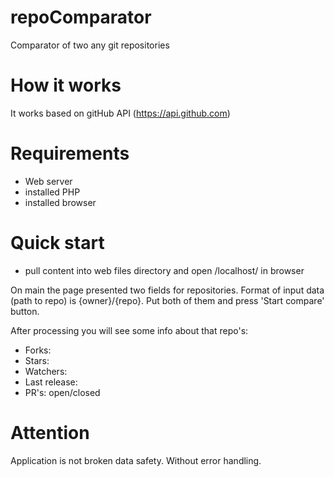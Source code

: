 # repoComparator
Comparator of two any git repositories

# How it works
It works based on gitHub API (https://api.github.com)

# Requirements
- Web server
- installed PHP
- installed browser

# Quick start
- pull content into web files directory and open /localhost/ in browser

On main the page presented two fields for repositories. Format of input data (path to repo) is {owner}/{repo}.
Put both of them and press 'Start compare' button.

After processing you will see some info about that repo's:
- Forks:
- Stars:		
- Watchers:		
- Last release:		
- PR's: open/closed

# Attention
Application is not broken data safety. Without error handling. 
